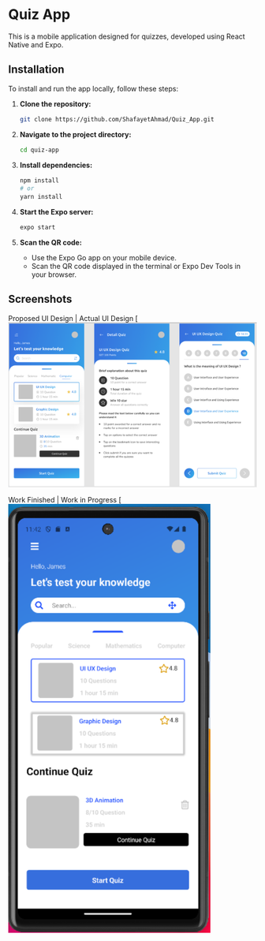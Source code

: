 # Quiz App

This is a mobile application designed for quizzes, developed using React Native and Expo.

## Installation

To install and run the app locally, follow these steps:

1. **Clone the repository:**

   ```bash
   git clone https://github.com/ShafayetAhmad/Quiz_App.git
   ```

2. **Navigate to the project directory:**

   ```bash
   cd quiz-app
   ```

3. **Install dependencies:**

   ```bash
   npm install
   # or
   yarn install
   ```

4. **Start the Expo server:**

   ```bash
   expo start
   ```

5. **Scan the QR code:**

   - Use the Expo Go app on your mobile device.
   - Scan the QR code displayed in the terminal or Expo Dev Tools in your browser.

## Screenshots

Proposed UI Design | Actual UI Design [![Proposed UI Design](/assets/Screenshots.png)

Work Finished | Work in Progress [![Work Finished](/assets/quiz_list.png)
